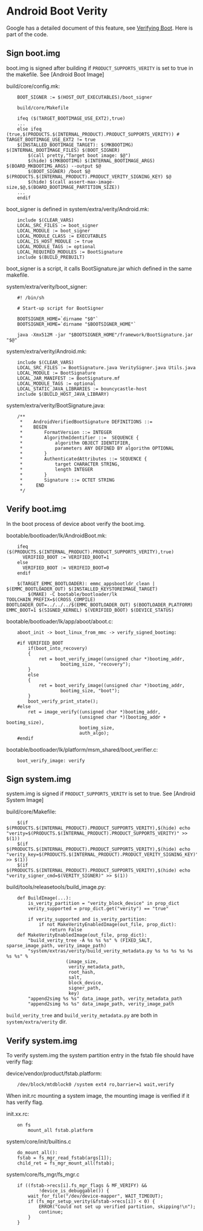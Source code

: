 # Android Boot Verity

Google has a detailed document of this feature, see [Verifying Boot](https://source.android.com/devices/tech/security/verifiedboot/verified-boot.html).
Here is part of the code.

## Sign boot.img

boot.img is signed after building if `PRODUCT_SUPPORTS_VERITY` is set to true in the makefile.
See [Android Boot Image]

build/core/config.mk:

        BOOT_SIGNER := $(HOST_OUT_EXECUTABLES)/boot_signer

        build/core/Makefile

        ifeq ($(TARGET_BOOTIMAGE_USE_EXT2),true)
        ...
        else ifeq (true,$(PRODUCTS.$(INTERNAL_PRODUCT).PRODUCT_SUPPORTS_VERITY)) # TARGET_BOOTIMAGE_USE_EXT2 != true
        $(INSTALLED_BOOTIMAGE_TARGET): $(MKBOOTIMG) $(INTERNAL_BOOTIMAGE_FILES) $(BOOT_SIGNER)
            $(call pretty,"Target boot image: $@")
            $(hide) $(MKBOOTIMG) $(INTERNAL_BOOTIMAGE_ARGS) $(BOARD_MKBOOTIMG_ARGS) --output $@
            $(BOOT_SIGNER) /boot $@ $(PRODUCTS.$(INTERNAL_PRODUCT).PRODUCT_VERITY_SIGNING_KEY) $@
            $(hide) $(call assert-max-image-size,$@,$(BOARD_BOOTIMAGE_PARTITION_SIZE))
        ...
        endif

boot_signer is defined in system/extra/verity/Android.mk:

        include $(CLEAR_VARS)
        LOCAL_SRC_FILES := boot_signer
        LOCAL_MODULE := boot_signer
        LOCAL_MODULE_CLASS := EXECUTABLES
        LOCAL_IS_HOST_MODULE := true
        LOCAL_MODULE_TAGS := optional
        LOCAL_REQUIRED_MODULES := BootSignature
        include $(BUILD_PREBUILT)

boot_signer is a script, it calls BootSignature.jar which defined in the same makefile.

system/extra/verity/boot_signer:

        #! /bin/sh

        # Start-up script for BootSigner

        BOOTSIGNER_HOME=`dirname "$0"`
        BOOTSIGNER_HOME=`dirname "$BOOTSIGNER_HOME"`

        java -Xmx512M -jar "$BOOTSIGNER_HOME"/framework/BootSignature.jar "$@"

system/extra/verity/Android.mk:

        include $(CLEAR_VARS)
        LOCAL_SRC_FILES := BootSignature.java VeritySigner.java Utils.java
        LOCAL_MODULE := BootSignature
        LOCAL_JAR_MANIFEST := BootSignature.mf
        LOCAL_MODULE_TAGS := optional
        LOCAL_STATIC_JAVA_LIBRARIES := bouncycastle-host
        include $(BUILD_HOST_JAVA_LIBRARY)

system/extra/verity/BootSignature.java:

        /**
         *    AndroidVerifiedBootSignature DEFINITIONS ::=
         *    BEGIN
         *        FormatVersion ::= INTEGER
         *        AlgorithmIdentifier ::=  SEQUENCE {
         *            algorithm OBJECT IDENTIFIER,
         *            parameters ANY DEFINED BY algorithm OPTIONAL
         *        }
         *        AuthenticatedAttributes ::= SEQUENCE {
         *            target CHARACTER STRING,
         *            length INTEGER
         *        }
         *        Signature ::= OCTET STRING
         *     END
         */

## Verify boot.img

In the boot process of device aboot verify the boot.img.

bootable/bootloader/lk/AndroidBoot.mk:

        ifeq ($(PRODUCTS.$(INTERNAL_PRODUCT).PRODUCT_SUPPORTS_VERITY),true)
          VERIFIED_BOOT := VERIFIED_BOOT=1
        else
          VERIFIED_BOOT := VERIFEID_BOOT=0
        endif

        $(TARGET_EMMC_BOOTLOADER): emmc_appsbootldr_clean | $(EMMC_BOOTLOADER_OUT) $(INSTALLED_KEYSTOREIMAGE_TARGET)
            $(MAKE) -C bootable/bootloader/lk TOOLCHAIN_PREFIX=$(CROSS_COMPILE) BOOTLOADER_OUT=../../../$(EMMC_BOOTLOADER_OUT) $(BOOTLOADER_PLATFORM) EMMC_BOOT=1 $(SIGNED_KERNEL) $(VERIFIED_BOOT) $(DEVICE_STATUS)

bootable/bootloader/lk/app/aboot/aboot.c:

        aboot_init -> boot_linux_from_mmc -> verify_signed_bootimg:

        #if VERIFIED_BOOT
            if(boot_into_recovery)
            {
                ret = boot_verify_image((unsigned char *)bootimg_addr,
                        bootimg_size, "recovery");
            }
            else
            {
                ret = boot_verify_image((unsigned char *)bootimg_addr,
                        bootimg_size, "boot");
            }
            boot_verify_print_state();
        #else
            ret = image_verify((unsigned char *)bootimg_addr,
                               (unsigned char *)(bootimg_addr + bootimg_size),
                               bootimg_size,
                               auth_algo);
        #endif

bootable/bootloader/lk/platform/msm_shared/boot_verifier.c:

        boot_verify_image: verify

## Sign system.img

system.img is signed if `PRODUCT_SUPPORTS_VERITY` is set to true.
See [Android System Image]

build/core/Makefile:

        $(if $(PRODUCTS.$(INTERNAL_PRODUCT).PRODUCT_SUPPORTS_VERITY),$(hide) echo "verity=$(PRODUCTS.$(INTERNAL_PRODUCT).PRODUCT_SUPPORTS_VERITY)" >> $(1))
        $(if $(PRODUCTS.$(INTERNAL_PRODUCT).PRODUCT_SUPPORTS_VERITY),$(hide) echo "verity_key=$(PRODUCTS.$(INTERNAL_PRODUCT).PRODUCT_VERITY_SIGNING_KEY)" >> $(1))
        $(if $(PRODUCTS.$(INTERNAL_PRODUCT).PRODUCT_SUPPORTS_VERITY),$(hide) echo "verity_signer_cmd=$(VERITY_SIGNER)" >> $(1))

build/tools/releasetools/build_image.py:

        def BuildImage(...):
            is_verity_partition = "verity_block_device" in prop_dict
            verity_supported = prop_dict.get("verity") == "true"

            if verity_supported and is_verity_partition:
                if not MakeVerityEnabledImage(out_file, prop_dict):
                    return False
        def MakeVerityEnabledImage(out_file, prop_dict):
            "build_verity_tree -A %s %s %s" % (FIXED_SALT, sparse_image_path, verity_image_path)
            "system/extras/verity/build_verity_metadata.py %s %s %s %s %s %s %s" %
                          (image_size,
                           verity_metadata_path,
                           root_hash,
                           salt,
                           block_device,
                           signer_path,
                           key)
            "append2simg %s %s" data_image_path, verity_metadata_path
            "append2simg %s %s" data_image_path, verity_image_path

`build_verity_tree` and `build_verity_metadata.py` are both in `system/extra/verity` dir.

## Verify system.img

To verify system.img the system partition entry in the fstab file should have verify flag:

device/vendor/product/fstab.platform:

        /dev/block/mtdblock0 /system ext4 ro,barrier=1 wait,verify

When init.rc mounting a system image, the mounting image is verified if it has verify flag.

init.xx.rc:

        on fs
            mount_all fstab.platform

system/core/init/builtins.c

        do_mount_all():
        fstab = fs_mgr_read_fstab(args[1]);
        child_ret = fs_mgr_mount_all(fstab);

system/core/fs_mgr/fs_mgr.c

        if ((fstab->recs[i].fs_mgr_flags & MF_VERIFY) &&
                !device_is_debuggable()) {
            wait_for_file("/dev/device-mapper", WAIT_TIMEOUT);
            if (fs_mgr_setup_verity(&fstab->recs[i]) < 0) {
                ERROR("Could not set up verified partition, skipping!\n");
                continue;
            }
        }
